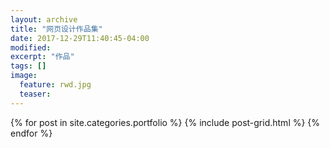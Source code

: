 ```yaml
---
layout: archive
title: "网页设计作品集"
date: 2017-12-29T11:40:45-04:00
modified:
excerpt: "作品"
tags: []
image: 
  feature: rwd.jpg
  teaser:
---
```



<div class="tiles">
{% for post in site.categories.portfolio %}
  {% include post-grid.html %}
{% endfor %}
</div><!-- /.tiles 把所有categories 有portfolio的列出來-->



